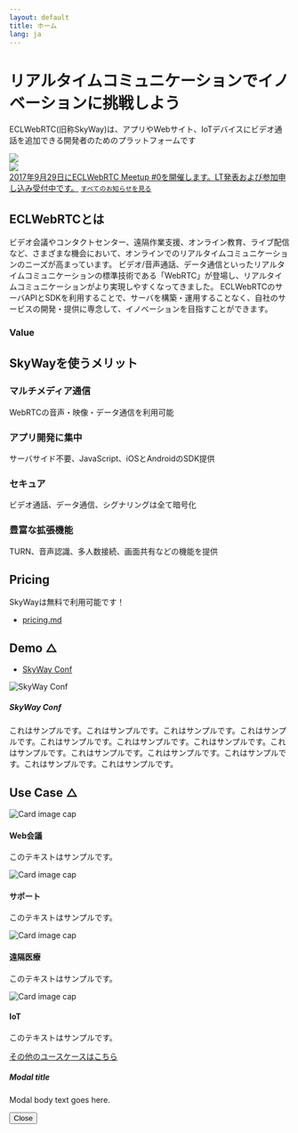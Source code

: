 ```yaml
---
layout: default
title: ホーム
lang: ja
---
```


<!--
- リンク
  - [developer.md](developer.md)
  - [developer.html](developer.html)
- 画像
  - ![150x150 dummy image]({{ site.rootdir[page.lang] }}images/150x150.png)
 -->

<div class="jumbotron">
  <h1 class="display-4"><span>リアルタイム</span><wbr><span>コミュニケーション</span><wbr><span>で</span><wbr><span>イノベーション</span><wbr><span>に</span><wbr><span>挑戦</span><wbr><span>しよう</span></h1>
  <p class="lead"><span>ECLWebRTC</span><wbr><span>(旧称SkyWay)は、</span><wbr><span>アプリや</span><wbr><span>Webサイト、</span><wbr><span>IoTデバイスに</span><wbr><span>ビデオ通話を</span><wbr><span>追加できる</span><wbr><span>開発者のための</span><wbr><span>プラットフォームです</span></p>
  <div class="row">
    <div class="col-6">
      <img src="{{ site.rootdir[page.lang] }}images/index_js_top.png" class="img-fluid">
    </div>
    <div class="col-6">
      <img src="{{ site.rootdir[page.lang] }}images/index_mobile_top.png" class="img-fluid">
    </div>
  </div>
</div>

<div class="card">
  <div class="card-block">
    <div class="d-flex w-100 justify-content-between">
      <a href="https://connpass.com" target="_blank">2017年9月29日にECLWebRTC Meetup #0を開催します。LT発表および参加申し込み受付中です。</a>
      <small class="text-muted"><a href="https://support.skyway.io/">すべてのお知らせを見る</a></small>
    </div>
  </div>
</div>

## ECLWebRTCとは

ビデオ会議やコンタクトセンター、遠隔作業支援、オンライン教育、ライブ配信など、さまざまな機会において、オンラインでのリアルタイムコミュニケーションのニーズが高まっています。
ビデオ/音声通話、データ通信といったリアルタイムコミュニケーションの標準技術である「WebRTC」が登場し、リアルタイムコミュニケーションがより実現しやすくなってきました。
ECLWebRTCのサーバAPIとSDKを利用することで、サーバを構築・運用することなく、自社のサービスの開発・提供に専念して、イノベーションを目指すことができます。

### Value
<div class="row main-content-row">
    <div class="col-sm-12 paper-style-div">
        <h2>SkyWayを使うメリット</h2>
        <div class="divider"></div>
		<div class="row">
			<div class="col-md-10 col-md-offset-1">
				<div class="row">
					<div class="col-sm-3 highlight">
						<i class="fa fa-video-camera"></i>
						<h3>マルチメディア通信</h3>
						WebRTCの音声・映像・データ通信を利用可能
					</div>
					<div class="col-sm-3 highlight">
						<i class="fa fa-paper-plane"></i>
						<h3>アプリ開発に集中</h3>
						サーバサイド不要、JavaScript、iOSとAndroidのSDK提供
					</div>
					<div class="col-sm-3 highlight">
						<i class="fa fa-lock"></i>
						<h3>セキュア</h3>
						ビデオ通話、データ通信、シグナリングは全て暗号化
					</div>
					<div class="col-sm-3 highlight">
						<i class="fa fa-cogs"></i>
						<h3>豊富な拡張機能</h3>
						TURN、音声認識、多人数接続、画面共有などの機能を提供
					</div>
				</div>
			</div>
		</div>
	</div>
</div>

## Pricing
SkyWayは無料で利用可能です！

- [pricing.md](pricing.md)



## Demo △
- [SkyWay Conf](https://conf2.skyway.io/)

<div class="media">
	<img class="d-flex mr-3" src="http://via.placeholder.com/250x150" alt="SkyWay Conf">
	<div class="media-body">
		<h5 class="mt-0">SkyWay Conf</h5>
		これはサンプルです。これはサンプルです。これはサンプルです。これはサンプルです。これはサンプルです。これはサンプルです。これはサンプルです。これはサンプルです。これはサンプルです。これはサンプルです。これはサンプルです。これはサンプルです。これはサンプルです。
	</div>
</div>

## Use Case △

<div class="card-group">
	<div class="card">
		<img class="card-img-top" src="http://via.placeholder.com/200x150" alt="Card image cap">
		<div class="card-block">
			<h4 class="card-title">Web会議</h4>
			<p class="card-text">このテキストはサンプルです。</p>
		</div>
	</div>
	<div class="card">
		<img class="card-img-top" src="http://via.placeholder.com/200x150" alt="Card image cap">
		<div class="card-block">
			<h4 class="card-title">サポート</h4>
			<p class="card-text">このテキストはサンプルです。</p>
		</div>
	</div>
	<div class="card">
		<img class="card-img-top" src="http://via.placeholder.com/200x150" alt="Card image cap">
		<div class="card-block">
			<h4 class="card-title">遠隔医療</h4>
			<p class="card-text">このテキストはサンプルです。</p>
		</div>
	</div>
	<div class="card">
		<img class="card-img-top" src="http://via.placeholder.com/200x150" alt="Card image cap">
		<div class="card-block">
			<h4 class="card-title">IoT</h4>
			<p class="card-text">このテキストはサンプルです。</p>
		</div>
	</div>
</div>

[その他のユースケースはこちら](https://skyway.github.io/usecase/)

<!-- Modal -->

<script>
document.addEventListener('DOMContentLoaded', function() {
  var search = location.search;
  var STRING_OF_MODAL = 'origin=skyway';
  if (search && search.split('?')[1].split('&').indexOf(STRING_OF_MODAL) !== -1) {
    $('#migration').modal();
    history.replaceState(null, null, location.href.replace(search, ''));
  }
});
</script>

<div class="modal fade bd-example-modal-lg" id="migration" tabindex="-1" role="dialog" aria-labelledby="myLargeModalLabel" aria-hidden="true">
  <div class="modal-dialog modal-lg">
    <div class="modal-content">
      <div class="modal-body">
        <h5 class="modal-title">Modal title</h5>
        <p>Modal body text goes here.</p>
        <button type="button" class="btn btn-secondary" data-dismiss="modal">Close</button>
      </div>
    </div>
  </div>
</div>
